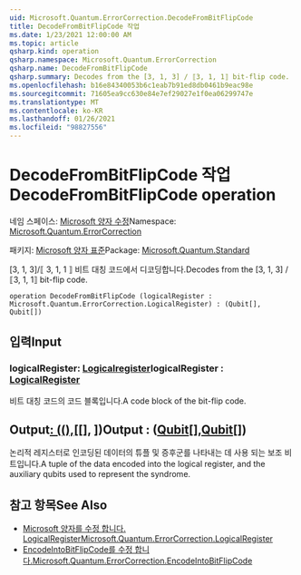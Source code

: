 ```yaml
---
uid: Microsoft.Quantum.ErrorCorrection.DecodeFromBitFlipCode
title: DecodeFromBitFlipCode 작업
ms.date: 1/23/2021 12:00:00 AM
ms.topic: article
qsharp.kind: operation
qsharp.namespace: Microsoft.Quantum.ErrorCorrection
qsharp.name: DecodeFromBitFlipCode
qsharp.summary: Decodes from the [3, 1, 3] / ⟦3, 1, 1⟧ bit-flip code.
ms.openlocfilehash: b16e84340053b6c1eab7b91ed8db0461b9eac98e
ms.sourcegitcommit: 71605ea9cc630e84e7ef29027e1f0ea06299747e
ms.translationtype: MT
ms.contentlocale: ko-KR
ms.lasthandoff: 01/26/2021
ms.locfileid: "98827556"
---
```

# <a name="decodefrombitflipcode-operation"></a><span data-ttu-id="345df-102">DecodeFromBitFlipCode 작업</span><span class="sxs-lookup"><span data-stu-id="345df-102">DecodeFromBitFlipCode operation</span></span>

<span data-ttu-id="345df-103">네임 스페이스: [Microsoft 양자 수정](xref:Microsoft.Quantum.ErrorCorrection)</span><span class="sxs-lookup"><span data-stu-id="345df-103">Namespace: [Microsoft.Quantum.ErrorCorrection](xref:Microsoft.Quantum.ErrorCorrection)</span></span>

<span data-ttu-id="345df-104">패키지: [Microsoft 양자 표준](https://nuget.org/packages/Microsoft.Quantum.Standard)</span><span class="sxs-lookup"><span data-stu-id="345df-104">Package: [Microsoft.Quantum.Standard](https://nuget.org/packages/Microsoft.Quantum.Standard)</span></span>


<span data-ttu-id="345df-105">[3, 1, 3]/⟦ 3, 1, 1 ⟧ 비트 대칭 코드에서 디코딩합니다.</span><span class="sxs-lookup"><span data-stu-id="345df-105">Decodes from the [3, 1, 3] / ⟦3, 1, 1⟧ bit-flip code.</span></span>

```qsharp
operation DecodeFromBitFlipCode (logicalRegister : Microsoft.Quantum.ErrorCorrection.LogicalRegister) : (Qubit[], Qubit[])
```


## <a name="input"></a><span data-ttu-id="345df-106">입력</span><span class="sxs-lookup"><span data-stu-id="345df-106">Input</span></span>

### <a name="logicalregister--logicalregister"></a><span data-ttu-id="345df-107">logicalRegister: [Logicalregister](xref:Microsoft.Quantum.ErrorCorrection.LogicalRegister)</span><span class="sxs-lookup"><span data-stu-id="345df-107">logicalRegister : [LogicalRegister](xref:Microsoft.Quantum.ErrorCorrection.LogicalRegister)</span></span>

<span data-ttu-id="345df-108">비트 대칭 코드의 코드 블록입니다.</span><span class="sxs-lookup"><span data-stu-id="345df-108">A code block of the bit-flip code.</span></span>



## <a name="output--qubitqubit"></a><span data-ttu-id="345df-109">Output[: ((),](xref:microsoft.quantum.lang-ref.qubit)[[], [](xref:microsoft.quantum.lang-ref.qubit)])</span><span class="sxs-lookup"><span data-stu-id="345df-109">Output : ([Qubit](xref:microsoft.quantum.lang-ref.qubit)[],[Qubit](xref:microsoft.quantum.lang-ref.qubit)[])</span></span>

<span data-ttu-id="345df-110">논리적 레지스터로 인코딩된 데이터의 튜플 및 증후군를 나타내는 데 사용 되는 보조 비트입니다.</span><span class="sxs-lookup"><span data-stu-id="345df-110">A tuple of the data encoded into the logical register, and the auxiliary qubits used to represent the syndrome.</span></span>

## <a name="see-also"></a><span data-ttu-id="345df-111">참고 항목</span><span class="sxs-lookup"><span data-stu-id="345df-111">See Also</span></span>

- [<span data-ttu-id="345df-112">Microsoft 양자를 수정 합니다. LogicalRegister</span><span class="sxs-lookup"><span data-stu-id="345df-112">Microsoft.Quantum.ErrorCorrection.LogicalRegister</span></span>](xref:Microsoft.Quantum.ErrorCorrection.LogicalRegister)
- [<span data-ttu-id="345df-113">EncodeIntoBitFlipCode를 수정 합니다.</span><span class="sxs-lookup"><span data-stu-id="345df-113">Microsoft.Quantum.ErrorCorrection.EncodeIntoBitFlipCode</span></span>](xref:Microsoft.Quantum.ErrorCorrection.EncodeIntoBitFlipCode)